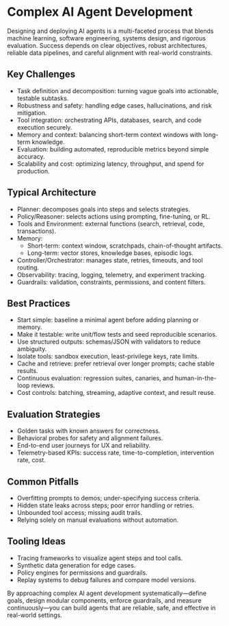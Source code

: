 

# Complex AI Agent Development

Designing and deploying AI agents is a multi-faceted process that blends machine learning, software engineering, systems design, and rigorous evaluation. Success depends on clear objectives, robust architectures, reliable data pipelines, and careful alignment with real-world constraints.

## Key Challenges
- Task definition and decomposition: turning vague goals into actionable, testable subtasks.
- Robustness and safety: handling edge cases, hallucinations, and risk mitigation.
- Tool integration: orchestrating APIs, databases, search, and code execution securely.
- Memory and context: balancing short-term context windows with long-term knowledge.
- Evaluation: building automated, reproducible metrics beyond simple accuracy.
- Scalability and cost: optimizing latency, throughput, and spend for production.

## Typical Architecture
- Planner: decomposes goals into steps and selects strategies.
- Policy/Reasoner: selects actions using prompting, fine-tuning, or RL.
- Tools and Environment: external functions (search, retrieval, code, transactions).
- Memory:
    - Short-term: context window, scratchpads, chain-of-thought artifacts.
    - Long-term: vector stores, knowledge bases, episodic logs.
- Controller/Orchestrator: manages state, retries, timeouts, and tool routing.
- Observability: tracing, logging, telemetry, and experiment tracking.
- Guardrails: validation, constraints, permissions, and content filters.

## Best Practices
- Start simple: baseline a minimal agent before adding planning or memory.
- Make it testable: write unit/flow tests and seed reproducible scenarios.
- Use structured outputs: schemas/JSON with validators to reduce ambiguity.
- Isolate tools: sandbox execution, least-privilege keys, rate limits.
- Cache and retrieve: prefer retrieval over longer prompts; cache stable results.
- Continuous evaluation: regression suites, canaries, and human-in-the-loop reviews.
- Cost controls: batching, streaming, adaptive context, and result reuse.

## Evaluation Strategies
- Golden tasks with known answers for correctness.
- Behavioral probes for safety and alignment failures.
- End-to-end user journeys for UX and reliability.
- Telemetry-based KPIs: success rate, time-to-completion, intervention rate, cost.

## Common Pitfalls
- Overfitting prompts to demos; under-specifying success criteria.
- Hidden state leaks across steps; poor error handling or retries.
- Unbounded tool access; missing audit trails.
- Relying solely on manual evaluations without automation.

## Tooling Ideas
- Tracing frameworks to visualize agent steps and tool calls.
- Synthetic data generation for edge cases.
- Policy engines for permissions and guardrails.
- Replay systems to debug failures and compare model versions.

By approaching complex AI agent development systematically—define goals, design modular components, enforce guardrails, and measure continuously—you can build agents that are reliable, safe, and effective in real-world settings.
